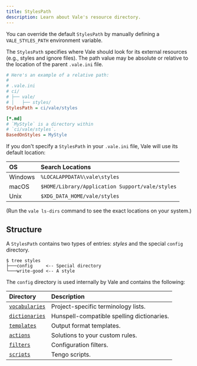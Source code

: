 ```yaml
---
title: StylesPath
description: Learn about Vale's resource directory.
---
```


<script lang="ts">
    import Alert from '$lib/components/Alert.svelte';
</script>

<Alert>
You can override the default <code>StylesPath</code> by manually defining a
<code>VALE_STYLES_PATH</code> environment variable.
</Alert>

The `StylesPath` specifies where Vale should look for its external resources
(e.g., styles and ignore files). The path value may be absolute or relative to
the location of the parent `.vale.ini` file.

```ini
# Here's an example of a relative path:
#
# .vale.ini
# ci/
# ├── vale/
# │   ├── styles/
StylesPath = ci/vale/styles

[*.md]
# `MyStyle` is a directory within
# `ci/vale/styles`.
BasedOnStyles = MyStyle
```

If you don't specify a `StylesPath` in your `.vale.ini` file, Vale will use its
default location:

| OS      | Search Locations                                |
| :------ | :---------------------------------------------- |
| Windows | `%LOCALAPPDATA%\vale\styles`                    |
| macOS   | `$HOME/Library/Application Support/vale/styles` |
| Unix    | `$XDG_DATA_HOME/vale/styles`                    |

(Run the `vale ls-dirs` command to see the exact locations on your system.)

## Structure

A `StylesPath` contains two types of entries: _styles_ and the
special `config` directory.

```console
$ tree styles
├───config     <-- Special directory
└───write-good <-- A style
```

The `config` directory is used internally by Vale and contains the following:

| Directory           | Description                                |
| :------------------ | :----------------------------------------- |
| [`vocabularies`][1] | Project-specific terminology lists.        |
| [`dictionaries`][2] | Hunspell-compatible spelling dictionaries. |
| [`templates`][3]    | Output format templates.                   |
| [`actions`][4]      | Solutions to your custom rules.            |
| [`filters`][5]      | Configuration filters.                     |
| [`scripts`][6]      | Tengo scripts.                             |

[1]: /docs/keys/vocab
[2]: /docs/checks/spelling
[3]: /docs/templates
[4]: /docs/actions
[5]: /docs/filters
[6]: /docs/checks/script
